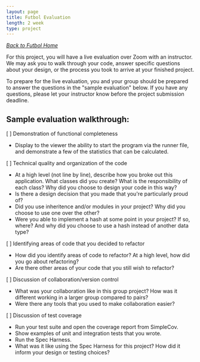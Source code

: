 ```yaml
---
layout: page
title: Futbol Evaluation
length: 2 week
type: project
---
```


_[Back to Futbol Home](./index)_

For this project, you will have a live evaluation over Zoom with an instructor. We may ask you to walk through your code, answer specific questions about your design, or the process you took to arrive at your finished project.

To prepare for the live evaluation, you and your group should be prepared to answer the questions in the "sample evaluation" below. If you have any  questions, please let your instructor know before the project submission deadline.


## Sample evaluation walkthrough:

[ ] Demonstration of functional completeness
 * Display to the viewer the ability to start the program via the runner file, and demonstrate a few of the statistics that can be calculated.

[ ] Technical quality and organization of the code
 * At a high level (not line by line), describe how you broke out this application. What classes did you create? What is the responsibility of each class? Why did you choose to design your code in this way?
 * Is there a design decision that you made that you're particularly proud of?
 * Did you use inheritence and/or modules in your project? Why did you choose to use one over the other?
 * Were you able to implement a hash at some point in your project? If so, where? And why did you choose to use a hash instead of another data type?

[ ] Identifying areas of code that you decided to refactor
 * How did you identify areas of code to refactor? At a high level, how did you go about refactoring?
 * Are there other areas of your code that you still wish to refactor?

[ ] Discussion of collaboration/version control
 * What was your collaboration like in this group project? How was it different working in a larger group compared to pairs?
 * Were there any tools that you used to make collaboration easier?

[ ] Discussion of test coverage
 * Run your test suite and open the coverage report from SimpleCov.
 * Show examples of unit and integration tests that you wrote.
 * Run the Spec Harness.
 * What was it like using the Spec Harness for this project? How did it inform your design or testing choices?



